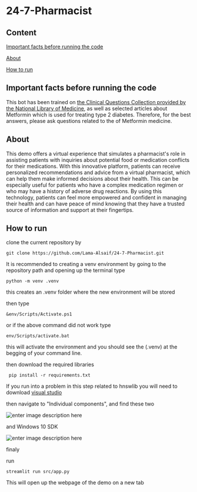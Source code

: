 # 24-7-Pharmacist



## Content

[Important facts before running the code](#important)

[About](#about) 

[How to run](#how) 

<a name="important"/>

## Important facts before running the code

This bot has been trained on [the Clinical Questions Collection provided by the National Library of Medicine](https://datadiscovery.nlm.nih.gov/Literature/Clinical-Questions-Collection/i3a4-n4ma?_gl=1*1i1z9ut*_ga*MjAyOTIxODE4NS4xNjg4NTA5ODgz*_ga_P1FPTH9PL4*MTY4ODUwOTg4My4xLjAuMTY4ODUwOTg4My4wLjAuMA..*_ga_7147EPK006*MTY4ODUwOTg4My4xLjAuMTY4ODUwOTg4My4wLjAuMA), as well as selected articles about Metformin which is  used for treating type 2 diabetes. Therefore, for the best answers, please ask questions related to the of Metformin medicine.

<a name="about"/>

## About

This demo offers a virtual experience that simulates a pharmacist's role in assisting patients with inquiries about potential food or medication conflicts for their medications. With this innovative platform, patients can receive personalized recommendations and advice from a virtual pharmacist, which can help them make informed decisions about their health. This can be especially useful for patients who have a complex medication regimen or who may have a history of adverse drug reactions. By using this technology, patients can feel more empowered and confident in managing their health and can have peace of mind knowing that they have a trusted source of information and support at their fingertips.

<a name="how"/>

## How to run 


clone the current repository by 

```
git clone https://github.com/Lama-Alsaif/24-7-Pharmacist.git
```

It is recommended to creating a venv environment by going to the repository path and opening up the terminal type 

```
python -m venv .venv
```
this creates an .venv folder where the new environment will be stored 

then type

``` 
&env/Scripts/Activate.ps1
```

or if the above command did not work type

```
env/Scripts/activate.bat
```
this will activate the environment and you should see the (.venv) at the begging of your command line.

then download the required libraries   
```
 pip install -r requirements.txt
```

If you run into a problem in this step related to hnswlib you will need to download [visual studio](https://visualstudio.microsoft.com/visual-cpp-build-tools/)

then navigate to "Individual components", and find these two

![enter image description here](https://i.stack.imgur.com/W67kU.png)

and Windows 10 SDK

![enter image description here](https://i.stack.imgur.com/RHmKX.png)

finaly 

run 
```
streamlit run src/app.py
```

This will open up the webpage of the demo on a new tab

